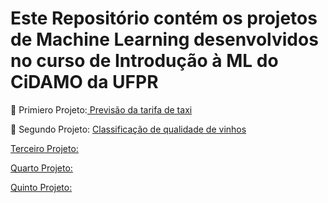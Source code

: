 # Este Repositório contém os projetos de Machine Learning desenvolvidos no curso de Introdução à ML do CiDAMO da UFPR
<p>🚖 Primiero Projeto:<a href=https://github.com/brunocesarlopes23/projetcs-course-ml-cidamo/blob/project1/taxi.ipynb> Previsão da tarifa de taxi</a>
<p>🍷 Segundo Projeto: <a href=https://github.com/brunocesarlopes23/projetcs-course-ml-cidamo/blob/project2/Desafio2.1.ipynb> Classificação de qualidade de vinhos
<p>Terceiro Projeto:
<p>Quarto Projeto:
<p>Quinto Projeto:
